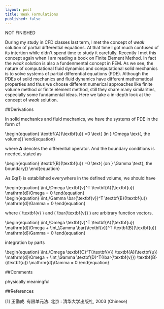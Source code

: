```yaml
---
layout: post
title: Weak Formulations
published: false
---
```


NOT FINISHED

During my study in CFD classes last term, I met the concept of _weak_ solution of partial differential equations. At that time I got much confused of its intertion while didn't spend time to study it carefully. Recently I met this concept again when I am reading a book on Finite Element Method. In fact the _weak_ solution is also a fundenmental concept in FEM. As we see, the nature of computational fluid dynamics and computational solid mechanics is to solve systems of partial differential equations (PDE). Although the PDEs of solid mechanics and fluid dynamics have different mathematical properties and thus we choose different numerical approaches like finite volume method or finite element method, still they share many similarities, especially some fundamental ideas. Here we take a in-depth look at the concept of _weak_ solution.

##Derivations

<p>

In solid mechanics and fluid mechanics, we have the systems of PDE in the form of

<div class="equation">
\begin{equation}
\textbf{A}(\textbf{u}) =0 \text{ (in } \Omega \text{, the volume)}
\end{equation}
</div>

where **A** denotes the differential operator. And the boundary conditions is needed, stated as

<div class="equation">
\begin{equation}
\textbf{B}(\textbf{u}) =0 \text{ (on } \Gamma \text{, the boundary)}
\end{equation}
</div>

As Eq(1) is established everywhere in the defined volume, we should have

<div class="equation">
\begin{equation}
\int_\Omega \textbf{v}^T \textbf{A}(\textbf{u}) \mathrm{d}\Omega = 0
\end{equation}
</div>

<div class="equation">
\begin{equation}
\int_\Gamma \bar{\textbf{v}}^T \textbf{B}(\textbf{u}) \mathrm{d}\Gamma = 0
\end{equation}
</div>

where \( \textbf{v} \) and \( \bar{\textbf{v}} \) are arbitrary function vectors.




<div class="equation">
\begin{equation}
\int_\Omega \textbf{v}^T \textbf{A}(\textbf{u}) \mathrm{d}\Omega + \int_\Gamma \bar{\textbf{v}}^T \textbf{B}(\textbf{u}) \mathrm{d}\Gamma = 0
\end{equation}
</div>

integration by parts

<div class="equation">
\begin{equation}
\int_\Omega \textbf{C}^T(\textbf{v}) \textbf{A}(\textbf{u}) \mathrm{d}\Omega + \int_\Gamma \textbf{D}^T(\bar{\textbf{v}}) \textbf{B}(\textbf{u}) \mathrm{d}\Gamma = 0
\end{equation}
</div>

</p>

##Comments

physically meaningful


##References

<p> [1] 王勖成.  有限单元法.  北京 : 清华大学出版社, 2003 (Chinese)</p>
